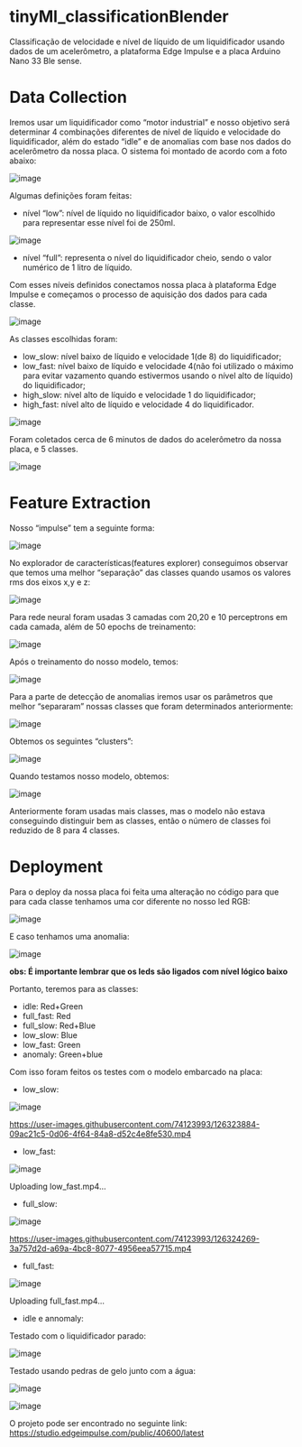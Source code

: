 # tinyMl_classificationBlender
Classificação de velocidade e nível de líquido de um liquidificador usando dados de um acelerômetro, a plataforma Edge Impulse e a placa Arduino Nano 33 Ble sense.

# Data Collection
Iremos usar um liquidificador como “motor industrial” e nosso objetivo será determinar 4 combinações diferentes de nível de líquido e velocidade do liquidificador, além do estado “idle” e de anomalias com base nos dados do acelerômetro da nossa placa. O sistema foi montado de acordo com a foto abaixo:

![image](https://user-images.githubusercontent.com/74123993/126320944-fa86e316-1dfe-480a-a864-bb60b05ce7f2.png)

Algumas definições foram feitas:

   * nível “low”: nível de líquido no liquidificador baixo, o valor escolhido para representar esse nível foi de 250ml.
   
   ![image](https://user-images.githubusercontent.com/74123993/126321045-5c0a895b-8d36-439a-869a-fce6f3536348.png)
    
   * nível “full”: representa o nível do liquidificador cheio, sendo o valor numérico de 1 litro de líquido.

Com esses níveis definidos conectamos nossa placa à plataforma Edge Impulse e começamos o processo de aquisição dos dados para cada classe.

![image](https://user-images.githubusercontent.com/74123993/126321212-7731b8de-075b-4e75-a488-99c97a0793ae.png)

As classes escolhidas foram:
  * low_slow: nível baixo de líquido e velocidade 1(de 8) do liquidificador;
  * low_fast: nível baixo de líquido e velocidade 4(não foi utilizado o máximo para evitar vazamento quando estivermos usando o nível alto de líquido) do liquidificador;
  * high_slow: nível alto de líquido e velocidade 1 do liquidificador;
  * high_fast: nível alto de líquido e velocidade 4 do liquidificador.
  
![image](https://user-images.githubusercontent.com/74123993/126321387-c8c647fb-1213-4e17-9c94-b5f4c3204dec.png)

Foram coletados cerca de 6 minutos de dados do acelerômetro da nossa placa, e 5 classes.

![image](https://user-images.githubusercontent.com/74123993/126321771-fbfdc7b2-3844-4a13-bbba-6aac8c0143f1.png)

# Feature Extraction
Nosso “impulse” tem a seguinte forma:

![image](https://user-images.githubusercontent.com/74123993/126322077-560061ca-01a3-4611-98b4-eb08810bb288.png)

No explorador de características(features explorer) conseguimos observar que temos uma melhor “separação” das classes quando usamos os valores rms dos eixos x,y e z:

![image](https://user-images.githubusercontent.com/74123993/126322212-1e21824f-f626-42fe-902a-7ce9d724c2e0.png)

Para rede neural foram usadas 3 camadas com 20,20 e 10 perceptrons em cada camada, além de 50 epochs de treinamento:

![image](https://user-images.githubusercontent.com/74123993/126322334-8e535162-4786-4fc0-8e69-c6d0bdb55512.png)

Após o treinamento do nosso modelo, temos:

![image](https://user-images.githubusercontent.com/74123993/126322399-15fce171-abfa-4f5c-aee6-5f30e959d095.png)

Para a parte de detecção de anomalias iremos usar os parâmetros que melhor “separaram” nossas classes que foram determinados anteriormente:

![image](https://user-images.githubusercontent.com/74123993/126322526-3bff228c-bbb1-4a7b-9fd2-440fb038111e.png)

Obtemos os seguintes “clusters”:

![image](https://user-images.githubusercontent.com/74123993/126322583-3092ead3-373a-4f58-9d80-cc6ca7911218.png)

Quando testamos nosso modelo, obtemos:

![image](https://user-images.githubusercontent.com/74123993/126322698-bc10aaff-7144-4c91-837b-64fef97883d7.png)

Anteriormente foram usadas mais classes, mas o modelo não estava conseguindo distinguir bem as classes, então o número de classes foi reduzido de 8 para 4 classes.

# Deployment
Para o deploy da nossa placa foi feita uma alteração no código para que para cada classe tenhamos uma cor diferente no nosso led RGB:

![image](https://user-images.githubusercontent.com/74123993/126322788-d7ede9a1-5b62-4936-848e-c1804e63f177.png)

E caso tenhamos uma anomalia:

![image](https://user-images.githubusercontent.com/74123993/126322846-c8d5c41e-2866-4582-ad40-73d1cd40a941.png)

**obs: É importante lembrar que os leds são ligados com nível lógico baixo**

Portanto, teremos para as classes:
  * idle: Red+Green
  * full_fast: Red
  * full_slow: Red+Blue
  * low_slow: Blue
  * low_fast: Green
  * anomaly: Green+blue

Com isso foram feitos os testes com o modelo embarcado na placa:

  * low_slow:
  
  ![image](https://user-images.githubusercontent.com/74123993/126323319-acafea78-b783-454a-86ba-936c1a93bfe7.png)

  https://user-images.githubusercontent.com/74123993/126323884-09ac21c5-0d06-4f64-84a8-d52c4e8fe530.mp4

  * low_fast:
  
  ![image](https://user-images.githubusercontent.com/74123993/126324069-7b09c957-ce2f-4fbb-b4dd-6c9d2b3ebc96.png)
  
  Uploading low_fast.mp4…

  * full_slow:
  
  ![image](https://user-images.githubusercontent.com/74123993/126324250-42d231b5-1bd2-4b07-aac9-3ddcfd9bc794.png)
  
   https://user-images.githubusercontent.com/74123993/126324269-3a757d2d-a69a-4bc8-8077-4956eea57715.mp4

  * full_fast:
   
  ![image](https://user-images.githubusercontent.com/74123993/126324339-bc13dc79-b434-4218-afad-02cd50044033.png)

  Uploading full_fast.mp4…

  * idle e annomaly:
  
  Testado com o liquidificador parado:
  
  ![image](https://user-images.githubusercontent.com/74123993/126324574-5f8e2b2f-699e-4cdc-b560-41c2b48ac24f.png)

  Testado usando pedras de gelo junto com a água:

  ![image](https://user-images.githubusercontent.com/74123993/126324656-f029c85c-657b-4aa7-9b36-0e541aebad59.png)

  ![image](https://user-images.githubusercontent.com/74123993/126324724-35a0bfdb-47f7-475a-8385-6657da6fbced.png)

  O projeto pode ser encontrado no seguinte link:
  https://studio.edgeimpulse.com/public/40600/latest






